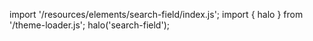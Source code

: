 <!--
type: template
name: search-field
-->

import '/resources/elements/search-field/index.js';
import { halo } from '/theme-loader.js';
halo('search-field');
